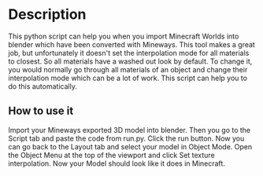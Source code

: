 # Description
This python script can help you when you import Minecraft Worlds into blender which have been converted with Mineways. This tool makes a great job, but unfortunately it doesn't set the interpolation mode for all materials to closest. So all materials have a washed out look by default. To change it, you would normally go through all materials of an object and change their interpolation mode which can be a lot of work. This script can help you to do this automatically.

## How to use it
Import your Mineways exported 3D model into blender. Then you go to the Script tab and paste the code from run.py. Click the run button. Now you can go back to the Layout tab and select your model in Object Mode. Open the Object Menu at the top of the viewport and click Set texture interpolation. Now your Model should look like it does in Minecraft.
